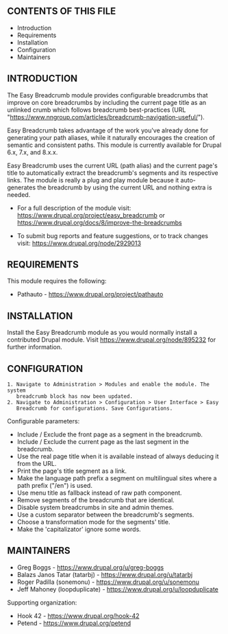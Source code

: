 CONTENTS OF THIS FILE
---------------------

 * Introduction
 * Requirements
 * Installation
 * Configuration
 * Maintainers


INTRODUCTION
------------

The Easy Breadcrumb module provides configurable breadcrumbs that improve on
core breadcrumbs by including the current page title as an unlinked crumb which
follows breadcrumb best-practices
(URL "https://www.nngroup.com/articles/breadcrumb-navigation-useful/").

Easy Breadcrumb takes advantage of the work you've already done for generating
your path aliases, while it naturally encourages the creation of semantic
and consistent paths. This module is currently available for Drupal 6.x, 7.x,
and 8.x.x.

Easy Breadcrumb uses the current URL (path alias) and the current page's title
to automatically extract the breadcrumb's segments and its respective links.
The module is really a plug and play module because it auto-generates the
breadcrumb by using the current URL and nothing extra is needed.

 * For a full description of the module visit:
   https://www.drupal.org/project/easy_breadcrumb
   or
   https://www.drupal.org/docs/8/improve-the-breadcrumbs

 * To submit bug reports and feature suggestions, or to track changes visit:
   https://www.drupal.org/node/2929013


REQUIREMENTS
------------

This module requires the following:

 * Pathauto - https://www.drupal.org/project/pathauto


INSTALLATION
------------

Install the Easy Breadcrumb module as you would normally install a contributed
Drupal module. Visit https://www.drupal.org/node/895232 for further
information.


CONFIGURATION
-------------

    1. Navigate to Administration > Modules and enable the module. The system
       breadcrumb block has now been updated.
    2. Navigate to Administration > Configuration > User Interface > Easy
       Breadcrumb for configurations. Save Configurations.

Configurable parameters:
 * Include / Exclude the front page as a segment in the breadcrumb.
 * Include / Exclude the current page as the last segment in the breadcrumb.
 * Use the real page title when it is available instead of always deducing it
   from the URL.
 * Print the page's title segment as a link.
 * Make the language path prefix a segment on multilingual sites where a path
   prefix ("/en") is used.
 * Use menu title as fallback instead of raw path component.
 * Remove segments of the breadcrumb that are identical.
 * Disable system breadcrumbs in site and admin themes.
 * Use a custom separator between the breadcrumb's segments.
 * Choose a transformation mode for the segments' title.
 * Make the 'capitalizator' ignore some words.


MAINTAINERS
-----------

 * Greg Boggs - https://www.drupal.org/u/greg-boggs
 * Balazs Janos Tatar (tatarbj) - https://www.drupal.org/u/tatarbj
 * Roger Padilla (sonemonu) - https://www.drupal.org/u/sonemonu
 * Jeff Mahoney (loopduplicate) - https://www.drupal.org/u/loopduplicate

Supporting organization:

 * Hook 42 - https://www.drupal.org/hook-42
 * Petend - https://www.drupal.org/petend